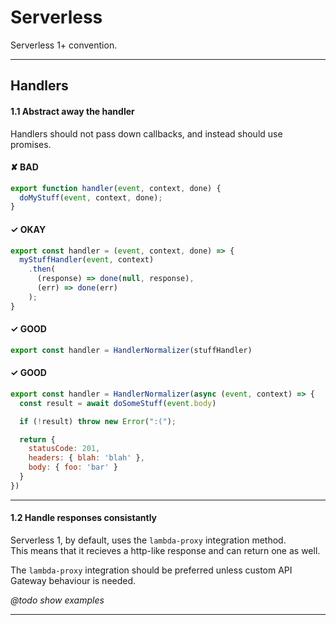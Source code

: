 # Serverless

Serverless 1+ convention.

---

## Handlers

#### 1.1 Abstract away the handler

Handlers should not pass down callbacks, and instead should use promises.

#### ✘ BAD

```js
export function handler(event, context, done) {
  doMyStuff(event, context, done);
}
```


#### ✓ OKAY

```js
export const handler = (event, context, done) => {
  myStuffHandler(event, context)
    .then(
      (response) => done(null, response),
      (err) => done(err)
    );
}
```

#### ✓ GOOD

```js
export const handler = HandlerNormalizer(stuffHandler)
```

#### ✓ GOOD

```js
export const handler = HandlerNormalizer(async (event, context) => {
  const result = await doSomeStuff(event.body)

  if (!result) throw new Error(":(");

  return {
    statusCode: 201,
    headers: { blah: 'blah' },
    body: { foo: 'bar' }
  }
})
```

---

#### 1.2 Handle responses consistantly

Serverless 1, by default, uses the `lambda-proxy` integration method.  
This means that it recieves a http-like response and can return one as well.

The `lambda-proxy` integration should be preferred unless custom API Gateway behaviour is needed.

_@todo show examples_

---